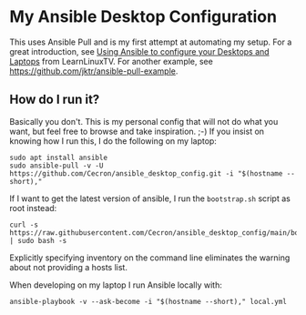 # My Ansible Desktop Configuration
This uses Ansible Pull and is my first attempt at automating my setup. For a great introduction, see [Using Ansible to configure your Desktops and Laptops](https://www.learnlinux.tv/using-ansible-to-configure-your-desktops-and-laptops/) from LearnLinuxTV. For another example, see https://github.com/jktr/ansible-pull-example.

## How do I run it?
Basically you don't. This is my personal config that will not do what you want, but feel free to browse and take inspiration. ;-)
If you insist on knowing how I run this, I do the following on my laptop:

    sudo apt install ansible
    sudo ansible-pull -v -U https://github.com/Cecron/ansible_desktop_config.git -i "$(hostname --short),"

If I want to get the latest version of ansible, I run the `bootstrap.sh` script as root instead:

    curl -s  https://raw.githubusercontent.com/Cecron/ansible_desktop_config/main/bootstrap.sh | sudo bash -s

Explicitly specifying inventory on the command line eliminates the warning about not providing a hosts list.

When developing on my laptop I run Ansible locally with:

    ansible-playbook -v --ask-become -i "$(hostname --short)," local.yml
